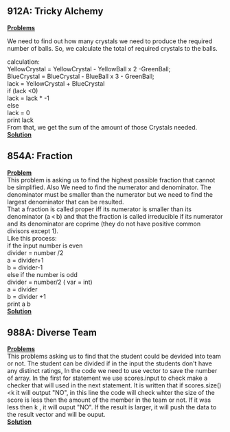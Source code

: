 ## 912A: Tricky Alchemy
[**Problems**](https://codeforces.com/problemset/problem/912/A) 

We need to find out how many crystals we need to produce the required number of balls. So, we calculate the total of required crystals to the balls.

calculation:\
   YellowCrystal =  YellowCrystal - YellowBall x 2 -GreenBall;\
    BlueCrystal = BlueCrystal - BlueBall x 3 - GreenBall;\
   lack = YellowCrystal + BlueCrystal\
   if (lack <0) \
  lack = lack * -1\
  else \
  lack = 0\
  print lack\
  From that, we get the sum of the amount of those Crystals needed.\
  [**Solution**](https://codeforces.com/contest/912/submission/42430769)
  
  ## 854A: Fraction 
[**Problem**](https://codeforces.com/problemset/problem/854/A)\
This problem is asking us to find the highest possible fraction that cannot be simplified.
Also We need to find the numerator and denominator. The denominator must be smaller than the numerator but we need to find the largest denominator that can be resulted.\
That a fraction  is called proper iff its numerator is smaller than its denominator (a < b) and that the fraction is called irreducible if its numerator and its denominator are coprime (they do not have positive common divisors except 1).\
Like this process:\
if the input number is even\
	divider = number /2\
	a = divider+1\
	b = divider-1\
else if the number is odd\
	divider = number/2 ( var = int)\
	a = divider\
	b = divider +1 \
print a b\
[**Solution**](https://codeforces.com/contest/854/submission/42445632)

## 988A: Diverse Team
[**Problems**](https://codeforces.com/problemset/problem/988/A) \
This problems asking us to find that the student could be devided into team or not.
The student can be divided if in the input the students don't have any distinct ratings,
In the code we need to use vector to save the number of array.
In the first for statement we use scores.input to check make a checker that will used in the next statement.
It is written that if scores.size()<k it will output "NO", in this line the code will check whter the size of the score is less then the amount of the member in the team or not.
If it was less then k , it will ouput "NO". If the result is larger, it will push the data to the result vector and will be ouput.\
[**Solution**](https://codeforces.com/contest/988/submission/42560970)
